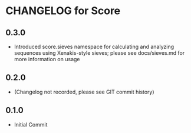 # CHANGELOG for Score

## 0.3.0

* Introduced score.sieves namespace for calculating and analyzing sequences
  using Xenakis-style sieves; please see docs/sieves.md for more information on
  usage

## 0.2.0

* (Changelog not recorded, please see GIT commit history)

## 0.1.0 

* Initial Commit

